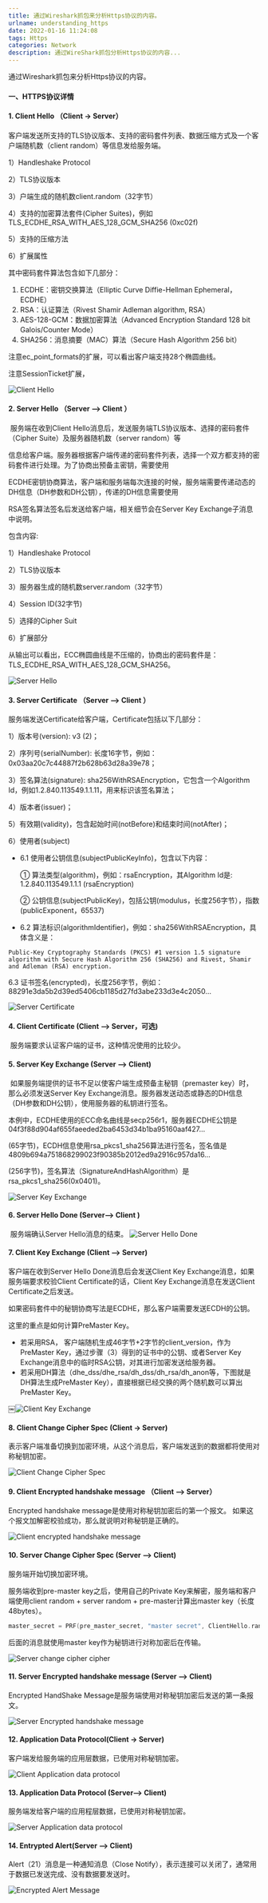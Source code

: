 ```yaml
---
title: 通过Wireshark抓包来分析Https协议的内容。
urlname: understanding_https
date: 2022-01-16 11:24:08
tags: Https
categories: Network
description: 通过WireShark抓包分析Https协议的内容...
---
```


通过Wireshark抓包来分析Https协议的内容。

#### 一、HTTPS协议详情

####  1. Client Hello （Client -> Server）

​	客户端发送所支持的TLS协议版本、支持的密码套件列表、数据压缩方式及一个客户端随机数（client random）等信息发给服务端。

1）Handleshake Protocol 

2）TLS协议版本

3）户端生成的随机数client.random（32字节）

4）支持的加密算法套件(Cipher Suites)，例如TLS_ECDHE_RSA_WITH_AES_128_GCM_SHA256 (0xc02f)

5）支持的压缩方法

6）扩展属性

其中密码套件算法包含如下几部分：

1)  ECDHE：密钥交换算法（Elliptic Curve Diffie-Hellman Ephemeral，ECDHE）
2)  RSA：认证算法（Rivest Shamir Adleman algorithm, RSA）
3)  AES-128-GCM：数据加密算法（Advanced Encryption Standard 128 bit Galois/Counter Mode）
4) SHA256：消息摘要（MAC）算法（Secure Hash Algorithm 256 bit）

注意ec_point_formats的扩展，可以看出客户端支持28个椭圆曲线。

注意SessionTicket扩展，

![Client Hello](https://xifengcoder.github.io/images/https_client_hello.jpg)

####  2.  Server Hello （Server --> Client ）

​    服务端在收到Client Hello消息后，发送服务端TLS协议版本、选择的密码套件（Cipher Suite）及服务器随机数（server random）等

信息给客户端。服务器根据客户端传递的密码套件列表，选择一个双方都支持的密码套件进行处理。为了协商出预备主密钥，需要使用

ECDHE密钥协商算法，客户端和服务端每次连接的时候，服务端需要传递动态的DH信息（DH参数和DH公钥），传递的DH信息需要使用

RSA签名算法签名后发送给客户端，相关细节会在Server Key Exchange子消息中说明。

包含内容:

1）Handleshake Protocol 

2）TLS协议版本

3）服务器生成的随机数server.random（32字节）

4）Session ID(32字节)

5）选择的Cipher Suit

6）扩展部分

从输出可以看出，ECC椭圆曲线是不压缩的，协商出的密码套件是：TLS_ECDHE_RSA_WITH_AES_128_GCM_SHA256。

![Server Hello](https://img-blog.csdnimg.cn/20190223210240623.png?x-oss-process=image/watermark,type_ZmFuZ3poZW5naGVpdGk,shadow_10,text_aHR0cHM6Ly9ibG9nLmNzZG4ubmV0L3hpZmVucw==,size_16,color_FFFFFF,t_70)

#### 3.  Server Certificate （Server --> Client ）

服务端发送Certificate给客户端，Certificate包括以下几部分：

1）版本号(version): v3 (2)；

2）序列号(serialNumber):  长度16字节，例如：0x03aa20c7c44887f2b628b63d28a39e78；

3）签名算法(signature): sha256WithRSAEncryption，它包含一个Algorithm Id，例如1.2.840.113549.1.1.11，用来标识该签名算法；

4）版本者(issuer)；

5）有效期(validity)，包含起始时间(notBefore)和结束时间(notAfter)；

6）使用者(subject)

- 6.1 使用者公钥信息(subjectPublicKeyInfo)，包含以下内容：

   ① 算法类型(algorithm)，例如：rsaEncryption，其Algorithm Id是: 1.2.840.113549.1.1.1 (rsaEncryption)

   ② 公钥信息(subjectPublicKey)，包括公钥(modulus，长度256字节），指数(publicExponent，65537) 

- 6.2 算法标识(algorithmIdentifier)，例如：sha256WithRSAEncryption，具体含义是：

```
Public-Key Cryptography Standards (PKCS) #1 version 1.5 signature algorithm with Secure Hash Algorithm 256 (SHA256) and Rivest, Shamir and Adleman (RSA) encryption.
```

6.3 证书签名(encrypted)，长度256字节，例如：88291e3da5b2d39ed5406cb1185d27fd3abe233d3e4c2050...

![Server Certificate](https://img-blog.csdnimg.cn/20190223210317796.png?x-oss-process=image/watermark,type_ZmFuZ3poZW5naGVpdGk,shadow_10,text_aHR0cHM6Ly9ibG9nLmNzZG4ubmV0L3hpZmVucw==,size_16,color_FFFFFF,t_70)

#### 4. Client Certificate (Client --> Server，可选)

​	服务端要求认证客户端的证书，这种情况使用的比较少。

#### 5. Server Key Exchange (Server --> Client)

​	如果服务端提供的证书不足以使客户端生成预备主秘钥（premaster key）时，那么必须发送Server Key Exchange消息。服务器发送动态或静态的DH信息（DH参数和DH公钥），使用服务器的私钥进行签名。

本例中，ECDHE使用的ECC命名曲线是secp256r1，服务器ECDHE公钥是04f3f88d904af655faeeded2ba6453d34b1ba95160aaf427… 

(65字节)，ECDH信息使用rsa_pkcs1_sha256算法进行签名，签名值是4809b694a751868299023f90385b2012ed9a2916c957da16…

(256字节)，签名算法（SignatureAndHashAlgorithm）是rsa_pkcs1_sha256(0x0401)。

![Server Key Exchange](https://img-blog.csdnimg.cn/2019022321034489.png?x-oss-process=image/watermark,type_ZmFuZ3poZW5naGVpdGk,shadow_10,text_aHR0cHM6Ly9ibG9nLmNzZG4ubmV0L3hpZmVucw==,size_16,color_FFFFFF,t_70)

#### 6. Server Hello Done (Server--> Client )

​	服务端确认Server Hello消息的结束。
![Server Hello Done](https://img-blog.csdnimg.cn/20190223210417283.png?x-oss-process=image/watermark,type_ZmFuZ3poZW5naGVpdGk,shadow_10,text_aHR0cHM6Ly9ibG9nLmNzZG4ubmV0L3hpZmVucw==,size_16,color_FFFFFF,t_70)

#### 7. Client Key Exchange (Client --> Server)

客户端在收到Server Hello Done消息后会发送Client Key Exchange消息，如果服务端要求校验Client Certificate的话，Client Key Exchange消息在发送Client Certificate之后发送。

如果密码套件中的秘钥协商写法是ECDHE，那么客户端需要发送ECDH的公钥。

这里的重点是如何计算PreMaster Key。

- 若采用RSA， 客户端随机生成46字节+2字节的client_version，作为PreMaster Key，通过步骤（3）得到的证书中的公钥、或者Server Key Exchange消息中的临时RSA公钥，对其进行加密发送给服务器。
- 若采用DH算法（dhe_dss/dhe_rsa/dh_dss/dh_rsa/dh_anon等，下图就是DH算法生成PreMaster Key），直接根据已经交换的两个随机数可以算出PreMaster Key。

￼![Client Key Exchange](https://img-blog.csdnimg.cn/20190223210510907.png?x-oss-process=image/watermark,type_ZmFuZ3poZW5naGVpdGk,shadow_10,text_aHR0cHM6Ly9ibG9nLmNzZG4ubmV0L3hpZmVucw==,size_16,color_FFFFFF,t_70)

#### 8. Client Change Cipher Spec (Client → Server)

表示客户端准备切换到加密环境，从这个消息后，客户端发送到的数据都将使用对称秘钥加密。

![Client Change Cipher Spec](https://img-blog.csdnimg.cn/20190223210528625.png)

#### 9. Client Encrypted handshake message （Client --> Server）

 Encrypted handshake message是使用对称秘钥加密后的第一个报文。 如果这个报文加解密校验成功，那么就说明对称秘钥是正确的。

![Client encrypted handshake message](https://img-blog.csdnimg.cn/20190223210536632.png)

#### 10. Server Change Cipher Spec (Server --> Client)

服务端开始切换加密环境。

服务端收到pre-master key之后，使用自己的Private Key来解密，服务端和客户端使用client random + server random + pre-master计算出master key（长度48bytes）。

```c
master_secret = PRF(pre_master_secret, "master secret", ClientHello.random + ServerHello.random) [0..47];
```
后面的消息就使用master key作为秘钥进行对称加密后在传输。

![Server change cipher cipher](https://img-blog.csdnimg.cn/20190223210612136.png)

#### 11. Server Encrypted handshake message (Server --> Client)

Encrypted HandShake Message是服务端使用对称秘钥加密后发送的第一条报文。

![Server Encrypted handshake message](https://img-blog.csdnimg.cn/20190223210621830.png)

#### 12. Application Data Protocol(Client -> Server)

客户端发给服务端的应用层数据，已使用对称秘钥加密。

![Client Application data protocol](https://img-blog.csdnimg.cn/20190223210644486.png)

#### 13. Application Data Protocol (Server--> Client)

服务端发给客户端的应用程层数据，已使用对称秘钥加密。

![Server Application data protocol](https://img-blog.csdnimg.cn/20190223210700490.png)

#### 14. Entrypted Alert(Server --> Client)

Alert（21）消息是一种通知消息（Close Notify），表示连接可以关闭了，通常用于数据已发送完成、没有数据要发送时。

![Encrypted Alert Message](https://img-blog.csdnimg.cn/20190223210720641.png)